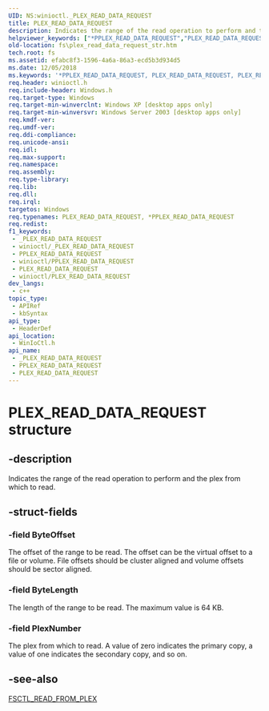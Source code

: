 ```yaml
---
UID: NS:winioctl._PLEX_READ_DATA_REQUEST
title: PLEX_READ_DATA_REQUEST
description: Indicates the range of the read operation to perform and the plex from which to read.
helpviewer_keywords: ["*PPLEX_READ_DATA_REQUEST","PLEX_READ_DATA_REQUEST","PLEX_READ_DATA_REQUEST structure [Files]","PPLEX_READ_DATA_REQUEST","PPLEX_READ_DATA_REQUEST structure pointer [Files]","_win32_plex_read_data_request_str","base.plex_read_data_request_str","fs.plex_read_data_request_str","winioctl/PLEX_READ_DATA_REQUEST","winioctl/PPLEX_READ_DATA_REQUEST"]
old-location: fs\plex_read_data_request_str.htm
tech.root: fs
ms.assetid: efabc8f3-1596-4a6a-86a3-ecd5b3d934d5
ms.date: 12/05/2018
ms.keywords: '*PPLEX_READ_DATA_REQUEST, PLEX_READ_DATA_REQUEST, PLEX_READ_DATA_REQUEST structure [Files], PPLEX_READ_DATA_REQUEST, PPLEX_READ_DATA_REQUEST structure pointer [Files], _win32_plex_read_data_request_str, base.plex_read_data_request_str, fs.plex_read_data_request_str, winioctl/PLEX_READ_DATA_REQUEST, winioctl/PPLEX_READ_DATA_REQUEST'
req.header: winioctl.h
req.include-header: Windows.h
req.target-type: Windows
req.target-min-winverclnt: Windows XP [desktop apps only]
req.target-min-winversvr: Windows Server 2003 [desktop apps only]
req.kmdf-ver: 
req.umdf-ver: 
req.ddi-compliance: 
req.unicode-ansi: 
req.idl: 
req.max-support: 
req.namespace: 
req.assembly: 
req.type-library: 
req.lib: 
req.dll: 
req.irql: 
targetos: Windows
req.typenames: PLEX_READ_DATA_REQUEST, *PPLEX_READ_DATA_REQUEST
req.redist: 
f1_keywords:
 - _PLEX_READ_DATA_REQUEST
 - winioctl/_PLEX_READ_DATA_REQUEST
 - PPLEX_READ_DATA_REQUEST
 - winioctl/PPLEX_READ_DATA_REQUEST
 - PLEX_READ_DATA_REQUEST
 - winioctl/PLEX_READ_DATA_REQUEST
dev_langs:
 - c++
topic_type:
 - APIRef
 - kbSyntax
api_type:
 - HeaderDef
api_location:
 - WinIoCtl.h
api_name:
 - _PLEX_READ_DATA_REQUEST
 - PPLEX_READ_DATA_REQUEST
 - PLEX_READ_DATA_REQUEST
---
```


# PLEX_READ_DATA_REQUEST structure


## -description

Indicates the range of the read operation to perform and the plex from which to read.

## -struct-fields

### -field ByteOffset

The offset of the range to be read. The offset can be the virtual offset to a file or volume. File offsets should be cluster aligned and volume offsets should be sector aligned.

### -field ByteLength

The length of the range to be read. The maximum value is 64 KB.

### -field PlexNumber

The plex from which to read. A value of zero indicates the primary copy, a value of one indicates the secondary copy, and so on.

## -see-also

<a href="/windows/desktop/api/winioctl/ni-winioctl-fsctl_read_from_plex">FSCTL_READ_FROM_PLEX</a>


